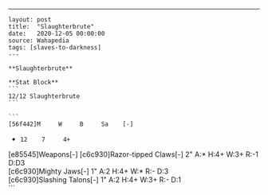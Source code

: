 ---
    layout: post
    title:  "Slaughterbrute"
    date:   2020-12-05 00:00:00
    source: Wahapedia
    tags: [slaves-to-darkness]
    ---
    
    **Slaughterbrute**
    
    **Stat Block**
    ```
    12/12 Slaughterbrute
    ```
    
    ```
    [56f442]M     W     B     Sa    [-]
*     12    7     4+    
[e85545]Weapons[-]
[c6c930]Razor-tipped Claws[-]
2"     A:*    H:4+   W:3+   R:-1   D:D3  
[c6c930]Mighty Jaws[-]
1"     A:2    H:4+   W:*    R:-    D:3   
[c6c930]Slashing Talons[-]
1"     A:2    H:4+   W:3+   R:-    D:1   
    ```
    
    
    